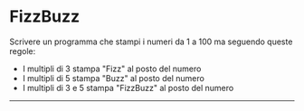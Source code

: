 # FizzBuzz

Scrivere un programma che stampi i numeri da 1 a 100 ma seguendo queste regole:

-   I multipli di 3 stampa "Fizz" al posto del numero
-   I multipli di 5 stampa "Buzz" al posto del numero
-   I multipli di 3 e 5 stampa "FizzBuzz" al posto del numero

---
